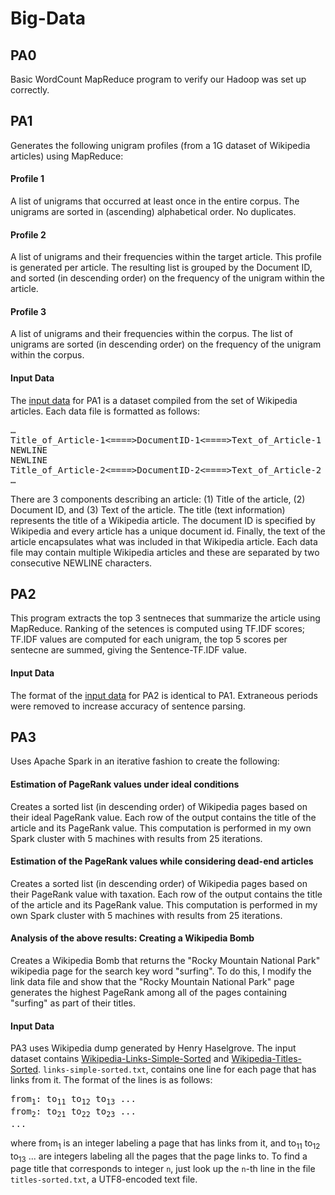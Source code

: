 # Big-Data

## PA0
Basic WordCount MapReduce program to verify our Hadoop was set up correctly. 

## PA1
Generates the following unigram profiles (from a 1G dataset of Wikipedia articles) using MapReduce:
#### Profile 1
A list of unigrams that occurred at least once in the entire corpus. The unigrams are sorted in (ascending) alphabetical order. No duplicates.
#### Profile 2
A list of unigrams and their frequencies within the target article. This profile is generated per article. The resulting list is grouped by the Document ID, and sorted (in descending order) on the frequency of the unigram within the article.
#### Profile 3
A list of unigrams and their frequencies within the corpus. The list of unigrams are sorted (in descending order) on the frequency of the unigram within the corpus.
#### Input Data
The [input data](http://www.cs.colostate.edu/~cs435/datafiles/PA1/Spring2018/CS435PA1Dataset.tar.gz) for PA1 is a dataset compiled from the set of Wikipedia articles. Each data file is formatted as follows:
<pre>… 
Title_of_Article-1<====>DocumentID-1<====>Text_of_Article-1 
NEWLINE 
NEWLINE 
Title_of_Article-2<====>DocumentID-2<====>Text_of_Article-2 
…</pre>
There are 3 components describing an article: (1) Title of the article, (2) Document ID, and (3) Text of the article. The title (text information) represents the title of a Wikipedia article. The document ID is specified by Wikipedia and every article has a unique document id. Finally, the text of the article encapsulates what was included in that Wikipedia article. Each data file may contain multiple Wikipedia articles and these are separated by two consecutive NEWLINE characters.

## PA2
This program extracts the top 3 sentneces that summarize the article using MapReduce. Ranking of the setences is computed using TF.IDF scores; TF.IDF values are computed for each unigram, the top 5 scores per sentecne are summed, giving the Sentence-TF.IDF value.
#### Input Data
The format of the [input data](http://www.cs.colostate.edu/~cs435/datafiles/PA2/PA2Dataset.tar.gz) for PA2 is identical to PA1. Extraneous periods were removed to increase accuracy of sentence parsing.

## PA3
Uses Apache Spark in an iterative fashion to create the following:
#### Estimation of PageRank values under ideal conditions
Creates a sorted list (in descending order) of Wikipedia pages based on their ideal PageRank value. Each row of the output contains the title of the article and its PageRank value. This computation is performed in my own Spark cluster with 5 machines with results from 25 iterations.
#### Estimation of the PageRank values while considering dead-end articles
Creates a sorted list (in descending order) of Wikipedia pages based on their PageRank value with taxation. Each row of the output contains the title of the article and its PageRank value. This computation is performed in my own Spark cluster with 5 machines with results from 25 iterations.
#### Analysis of the above results: Creating a Wikipedia Bomb
Creates a Wikipedia Bomb that returns the "Rocky Mountain National Park" wikipedia page for the search key word "surfing". To do this, I modify the link data file and show that the "Rocky Mountain National Park" page generates the highest PageRank among all of the pages containing "surfing" as part of their titles. 
#### Input Data
PA3 uses Wikipedia dump generated by Henry Haselgrove. The input dataset contains [Wikipedia-Links-Simple-Sorted](http://www.cs.colostate.edu/~cs435/datafiles/Spring2018PA3/links-simple-sorted.zip) and [Wikipedia-Titles-Sorted](http://www.cs.colostate.edu/~cs435/datafiles/Spring2018PA3/titles-sorted.zip). ```links-simple-sorted.txt```, contains one line for each page that has links from it. The format of the lines is as follows:
<pre>from<sub>1</sub>: to<sub>11</sub> to<sub>12</sub> to<sub>13</sub> ... 
from<sub>2</sub>: to<sub>21</sub> to<sub>22</sub> to<sub>23</sub> ... 
...</pre>
where from<sub>1</sub> is an integer labeling a page that has links from it, and to<sub>11</sub> to<sub>12</sub> to<sub>13</sub> ... are integers labeling all the pages that the page links to. To find a page title that corresponds to integer ```n```, just look up the ```n```-th line in the file ```titles-sorted.txt```, a UTF8-encoded text file.
